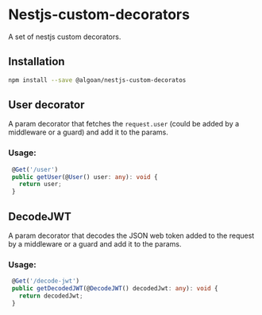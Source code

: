 # Nestjs-custom-decorators

A set of nestjs custom decorators.

## Installation

```bash
npm install --save @algoan/nestjs-custom-decoratos
```

## User decorator

A param decorator that fetches the `request.user` (could be added by a middleware or a guard) and add it to the params.

### Usage:

```ts
 @Get('/user')
 public getUser(@User() user: any): void {
   return user;
 }
```

## DecodeJWT

A param decorator that decodes the JSON web token added to the request by a middleware or a guard and add it to the params.

### Usage:

```ts
 @Get('/decode-jwt')
 public getDecodedJWT(@DecodeJWT() decodedJwt: any): void {
   return decodedJwt;
 }

```
